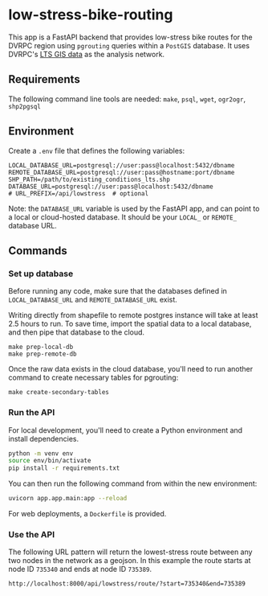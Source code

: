 # low-stress-bike-routing

This app is a FastAPI backend that provides low-stress bike routes for the DVRPC region using `pgrouting` queries within a `PostGIS` database. It uses DVRPC's [LTS GIS data](https://dvrpc-dvrpcgis.opendata.arcgis.com/datasets/dvrpcgis::bicycle-lts-network/about) as the analysis network.

## Requirements

The following command line tools are needed: `make`, `psql`, `wget`, `ogr2ogr`, `shp2pgsql`

## Environment

Create a `.env` file that defines the following variables:

```
LOCAL_DATABASE_URL=postgresql://user:pass@localhost:5432/dbname
REMOTE_DATABASE_URL=postgresql://user:pass@hostname:port/dbname
SHP_PATH=/path/to/existing_conditions_lts.shp
DATABASE_URL=postgresql://user:pass@localhost:5432/dbname
# URL_PREFIX=/api/lowstress  # optional
```

Note: the `DATABASE_URL` variable is used by the FastAPI app, and can point to a local or cloud-hosted database. It should be your `LOCAL_` or `REMOTE_` database URL.

## Commands

### Set up database

Before running any code, make sure that the databases defined in `LOCAL_DATABASE_URL` and `REMOTE_DATABASE_URL` exist.

Writing directly from shapefile to remote postgres instance will take at least 2.5 hours to run. To save time, import the spatial data to a local database, and then pipe that database to the cloud.

```
make prep-local-db
make prep-remote-db
```

Once the raw data exists in the cloud database, you'll need to run another command to create necessary tables for pgrouting:

```
make create-secondary-tables
```

### Run the API

For local development, you'll need to create a Python environment and install dependencies.

```bash
python -m venv env
source env/bin/activate
pip install -r requirements.txt
```

You can then run the following command from within the new environment:

```bash
uvicorn app.app.main:app --reload
```

For web deployments, a `Dockerfile` is provided.

### Use the API

The following URL pattern will return the lowest-stress route between any two nodes in the network as a geojson. In this example the route starts at node ID `735340` and ends at node ID `735389`.

```
http://localhost:8000/api/lowstress/route/?start=735340&end=735389
```
